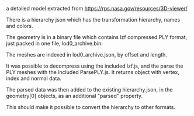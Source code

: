 a detailed model extracted from https://rps.nasa.gov/resources/3D-viewer/

There is a hierarchy json which has the transformation hierarchy, names and colors.

The geometry is in a binary file which contains lzf compressed PLY format, just packed in one file, lod0_archive.bin.

The meshes are indexed in lod0_archive.json, by offset and length.

It was possible to decompress using the included lzf.js, and the parse the PLY meshes with the included ParsePLY.js. It returns object with vertex, index and normal data.

The parsed data was then added to the existing hierarchy.json, in the geometry[0] objects, as an additional "parsed" property.

This should make it possible to convert the hierarchy to other formats.
